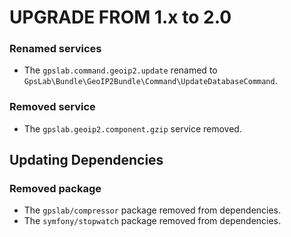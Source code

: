 UPGRADE FROM 1.x to 2.0
=======================

### Renamed services

 * The `gpslab.command.geoip2.update` renamed to `GpsLab\Bundle\GeoIP2Bundle\Command\UpdateDatabaseCommand`.

### Removed service

 * The `gpslab.geoip2.component.gzip` service removed.

Updating Dependencies
---------------------

### Removed package

 * The `gpslab/compressor` package removed from dependencies.
 * The `symfony/stopwatch` package removed from dependencies.
